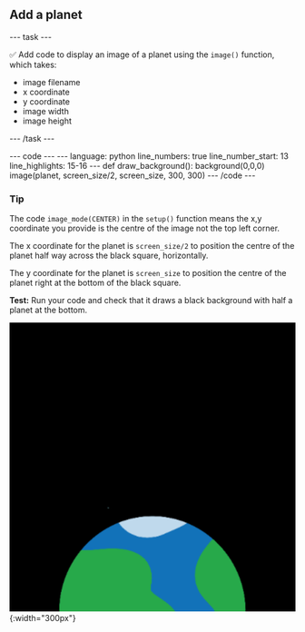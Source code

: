 <h2 class="c-project-heading--task">Add a planet</h2>

--- task ---

✅ Add code to display an image of a planet using the `image()` function, which takes:

- image filename
- x coordinate
- y coordinate
- image width
- image height

--- /task --- 

<div class="c-project-code">
--- code ---
---
language: python
line_numbers: true
line_number_start: 13 
line_highlights: 15-16
---
def draw_background():  
    background(0,0,0)
    image(planet, screen_size/2, screen_size, 300, 300)
--- /code ---
</div>


<div class="c-project-callout c-project-callout--tip">

### Tip

The code `image_mode(CENTER)` in the `setup()` function means the x,y coordinate you provide is the centre of the image not the top left corner. 

The x coordinate for the planet is `screen_size/2` to position the centre of the planet half way across the black square, horizontally. 

The y coordinate for the planet is `screen_size` to position the centre of the planet right at the bottom of the black square.

</div>

**Test:** Run your code and check that it draws a black background with half a planet at the bottom.

![A planet against a black background.](images/step_2.png){:width="300px"}









